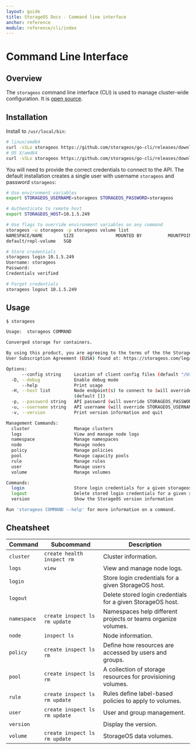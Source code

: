 ```yaml
---
layout: guide
title: StorageOS Docs - Command line interface
anchor: reference
module: reference/cli/index
---
```


# Command Line Interface

## Overview

The `storageos` command line interface (CLI) is used to manage cluster-wide
configuration. It is [open source](https://github.com/storageos/go-cli).

## Installation

Install to `/usr/local/bin`:
```bash
# linux/amd64
curl -sSLo storageos https://github.com/storageos/go-cli/releases/download/0.9.4/storageos_linux_amd64 && chmod +x storageos && sudo mv storageos /usr/local/bin/
# OS X/amd64
curl -sSLo storageos https://github.com/storageos/go-cli/releases/download/0.9.4/storageos_darwin_amd64 && chmod +x storageos && sudo mv storageos /usr/local/bin/
```

You will need to provide the correct credentials to connect to the API. The
default installation creates a single user with username `storageos` and
password `storageos`:

```bash
# Use environment variables
export STORAGEOS_USERNAME=storageos STORAGEOS_PASSWORD=storageos

# Authenticate to remote host
export STORAGEOS_HOST=10.1.5.249

# Use flags to override environment variables on any command
storageos -u storageos -p storageos volume list
NAMESPACE/NAME        SIZE                MOUNTED BY          MOUNTPOINT          STATUS              REPLICAS            LOCATION
default/repl-volume   5GB                                                         active              2/2                 vol-test-2gb-lon103 (healthy)

# Store credentials
storageos login 10.1.5.249
Username: storageos
Password:
Credentials verified

# Forget credentials
storageos logout 10.1.5.249
```

## Usage

```bash
$ storageos

Usage:	storageos COMMAND

Converged storage for containers.

By using this product, you are agreeing to the terms of the the StorageOS Ltd. End
User Subscription Agreement (EUSA) found at: https://storageos.com/legal/#eusa

Options:
      --config string     Location of client config files (default "/Users/cheryl/.storageos")
  -D, --debug             Enable debug mode
      --help              Print usage
  -H, --host list         Node endpoint(s) to connect to (will override STORAGEOS_HOST env variable value)
                          (default [])
  -p, --password string   API password (will override STORAGEOS_PASSWORD env variable value)
  -u, --username string   API username (will override STORAGEOS_USERNAME env variable value)
  -v, --version           Print version information and quit

Management Commands:
  cluster                 Manage clusters
  logs                    View and manage node logs
  namespace               Manage namespaces
  node                    Manage nodes
  policy                  Manage policies
  pool                    Manage capacity pools
  rule                    Manage rules
  user                    Manage users
  volume                  Manage volumes

Commands:
  login                   Store login credentials for a given storageos host
  logout                  Delete stored login credentials for a given storageos host
  version                 Show the StorageOS version information

Run 'storageos COMMAND --help' for more information on a command.
```

## Cheatsheet

| Command     | Subcommand                    | Description                                                    |
|-------------|-------------------------------|----------------------------------------------------------------|
| `cluster`   | `create health inspect rm`    | Cluster information.                                           |
| `logs`      | `view`                        | View and manage node logs.                                     |
| `login`     |                               | Store login credentials for a given StorageOS host.            |
| `logout`    |                               | Delete stored login credentials for a given StorageOS host.    |
| `namespace` | `create inspect ls rm update` | Namespaces help different projects or teams organize volumes.  |
| `node`      | `inspect ls`                  | Node information.                                              |
| `policy`    | `create inspect ls rm`        | Define how resources are accessed by users and groups.         |
| `pool`      | `create inspect ls rm`        | A collection of storage resources for provisioning volumes.    |
| `rule`      | `create inspect ls rm update` | Rules define label-based policies to apply to volumes.         |
| `user`      | `create inspect ls rm update` | User and group management.                                     |
| `version`   |                               | Display the version.                                           |
| `volume`    | `create inspect ls rm update` | StorageOS data volumes.                                        |
